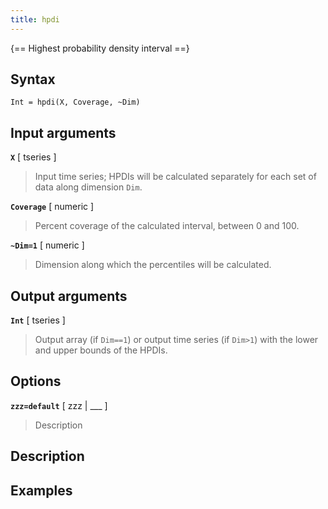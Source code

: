 ```yaml
---
title: hpdi
---
```


{== Highest probability density interval ==}


## Syntax 

    Int = hpdi(X, Coverage, ~Dim)


## Input arguments 

__`X`__ [ tseries ] 
>
> Input time series; HPDIs will be calculated
> separately for each set of data along dimension `Dim`.
>

__`Coverage`__ [ numeric ]
>
> Percent coverage of the calculated interval,
> between 0 and 100.
>

__`~Dim=1`__ [ numeric ]
>
> Dimension along which the percentiles will be
> calculated.
>

## Output arguments 

__`Int`__ [ tseries ]
>
> Output array (if `Dim==1`) or output time series
> (if `Dim>1`) with the lower and upper bounds of the HPDIs.
>


## Options 

__`zzz=default`__ [ zzz | ___ ]
> 
> Description
> 


## Description 



## Examples

```matlab
```

